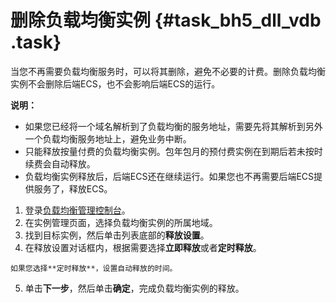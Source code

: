 # 删除负载均衡实例 {#task_bh5_dll_vdb .task}

当您不再需要负载均衡服务时，可以将其删除，避免不必要的计费。删除负载均衡实例不会删除后端ECS，也不会影响后端ECS的运行。

**说明：** 

-   如果您已经将一个域名解析到了负载均衡的服务地址，需要先将其解析到另外一个负载均衡服务地址上，避免业务中断。
-   只能释放按量付费的负载均衡实例。包年包月的预付费实例在到期后若未按时续费会自动释放。
-   负载均衡实例释放后，后端ECS还在继续运行。如果您也不再需要后端ECS提供服务了，释放ECS。

1.   登录[负载均衡管理控制台](https://slbnew.console.aliyun.com/#/list/cn-hangzhou)。 
2.   在实例管理页面，选择负载均衡实例的所属地域。 
3.   找到目标实例，然后单击列表底部的**释放设置**。 
4.   在释放设置对话框内，根据需要选择**立即释放**或者**定时释放**。 

    如果您选择**定时释放**，设置自动释放的时间。

5.   单击**下一步**，然后单击**确定**，完成负载均衡实例的释放。 

